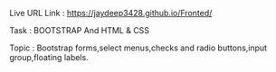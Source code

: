 Live URL Link : https://jaydeep3428.github.io/Fronted/

Task : BOOTSTRAP And HTML & CSS

Topic : Bootstrap forms,select menus,checks and radio buttons,input group,floating labels.